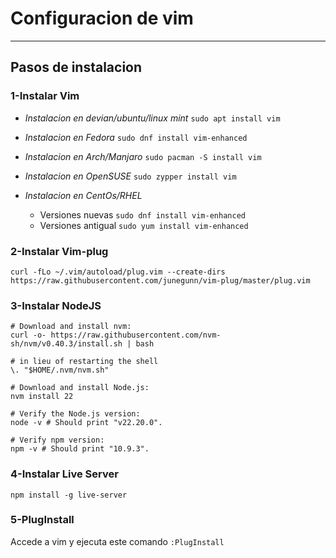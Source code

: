# Configuracion de vim #
---
## Pasos de instalacion ##
### 1-Instalar Vim ###

* _Instalacion en devian/ubuntu/linux mint_ ``` sudo apt install vim  ``` 

* _Instalacion en Fedora_ ``` sudo dnf install vim-enhanced  ``` 

* _Instalacion en Arch/Manjaro_ ``` sudo pacman -S install vim  ``` 

* _Instalacion en OpenSUSE_ ``` sudo zypper install vim  ``` 

* _Instalacion en CentOs/RHEL_ 
    * Versiones nuevas ``` sudo dnf install vim-enhanced  ``` 
    * Versiones antigual ``` sudo yum install vim-enhanced  ``` 

### 2-Instalar Vim-plug ###
```curl -fLo ~/.vim/autoload/plug.vim --create-dirs  https://raw.githubusercontent.com/junegunn/vim-plug/master/plug.vim ``` 
### 3-Instalar NodeJS ###
```
# Download and install nvm:
curl -o- https://raw.githubusercontent.com/nvm-sh/nvm/v0.40.3/install.sh | bash

# in lieu of restarting the shell
\. "$HOME/.nvm/nvm.sh"

# Download and install Node.js:
nvm install 22

# Verify the Node.js version:
node -v # Should print "v22.20.0".

# Verify npm version:
npm -v # Should print "10.9.3".
```

### 4-Instalar Live Server ###
```npm install -g live-server```
### 5-PlugInstall ###
Accede a vim y ejecuta este comando ```:PlugInstall```
